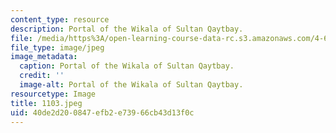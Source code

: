 ```yaml
---
content_type: resource
description: Portal of the Wikala of Sultan Qaytbay.
file: /media/https%3A/open-learning-course-data-rc.s3.amazonaws.com/4-615-the-architecture-of-cairo-spring-2002/40de2d200847efb2e73966cb43d13f0c_1103.jpeg
file_type: image/jpeg
image_metadata:
  caption: Portal of the Wikala of Sultan Qaytbay.
  credit: ''
  image-alt: Portal of the Wikala of Sultan Qaytbay.
resourcetype: Image
title: 1103.jpeg
uid: 40de2d20-0847-efb2-e739-66cb43d13f0c
---
```

